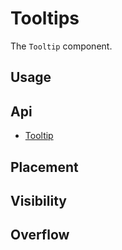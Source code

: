 # Tooltips
The `Tooltip` component.

## Usage
<Example file="Tooltip/Usage" />

## Api
- [Tooltip](../api/tooltip)

## Placement
<Example file="Tooltip/Placement" />

## Visibility
<Example file="Tooltip/Visibility" />

## Overflow
<Example file="Tooltip/Overflow" />
